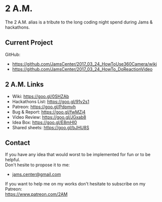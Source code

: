 # 2 A.M.

The 2 A.M. alias is a tribute to the long coding night spend during Jams & hackathons.  

## Current Project

GitHub: 
- https://github.com/JamsCenter/2017_03_24_HowToUse360Camera/wiki   
- https://github.com/JamsCenter/2017_03_24_HowTo_DoReactionVideo   


## 2 A.M. Links
- Wiki:             https://goo.gl/0SHZAb  
- Hackathons List:  https://goo.gl/91v2s1   
- Patreon:          https://goo.gl/Pdpmvh   
- Bug & Report:     https://goo.gl/fwMZj4  
- Video Review:     https://goo.gl/JGxab8  
- Idea Box:         https://goo.gl/E8mHI0
- Shared sheets:    https://goo.gl/bJHU8S

## Contact
If you have any idea that would worst to be implemented for fun or to be helpful.  
Don't hesite to propose it to me:  
- jams.center@gmail.com   

If you want to help me on my works don't hesitate to subscribe on my Patreon:   
https://www.patreon.com/2AM  
